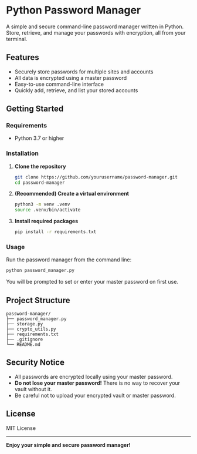 # Python Password Manager

A simple and secure command-line password manager written in Python. Store, retrieve, and manage your passwords with encryption, all from your terminal.

## Features

- Securely store passwords for multiple sites and accounts
- All data is encrypted using a master password
- Easy-to-use command-line interface
- Quickly add, retrieve, and list your stored accounts

## Getting Started

### Requirements

- Python 3.7 or higher

### Installation

1. **Clone the repository**

   ```bash
   git clone https://github.com/yourusername/password-manager.git
   cd password-manager
   ```

2. **(Recommended) Create a virtual environment**

   ```bash
   python3 -m venv .venv
   source .venv/bin/activate
   ```

3. **Install required packages**
   ```bash
   pip install -r requirements.txt
   ```

### Usage

Run the password manager from the command line:

```bash
python password_manager.py
```

You will be prompted to set or enter your master password on first use.

## Project Structure

```
password-manager/
├── password_manager.py
├── storage.py
├── crypto_utils.py
├── requirements.txt
├── .gitignore
└── README.md
```

## Security Notice

- All passwords are encrypted locally using your master password.
- **Do not lose your master password!** There is no way to recover your vault without it.
- Be careful not to upload your encrypted vault or master password.

## License

MIT License

---

**Enjoy your simple and secure password manager!**
